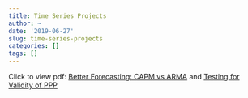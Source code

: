 ```yaml
---
title: Time Series Projects
author: ~
date: '2019-06-27'
slug: time-series-projects
categories: []
tags: []
---
```

Click to view pdf: [Better Forecasting: CAPM vs ARMA](/pdf/Project1.pdf) and [Testing for Validity of PPP](/pdf/Project2.pdf)  